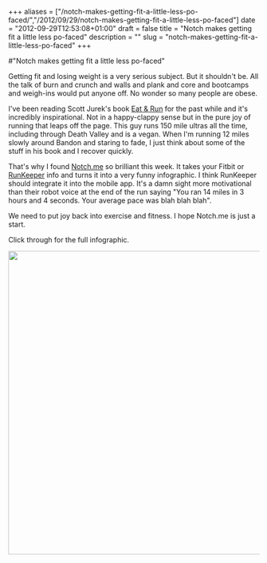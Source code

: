 +++
aliases = ["/notch-makes-getting-fit-a-little-less-po-faced/","/2012/09/29/notch-makes-getting-fit-a-little-less-po-faced"]
date = "2012-09-29T12:53:08+01:00"
draft = false
title = "Notch makes getting fit a little less po-faced"
description = ""
slug = "notch-makes-getting-fit-a-little-less-po-faced"
+++

#"Notch makes getting fit a little less po-faced"

Getting fit and losing weight is a very serious subject. But it shouldn't be. All the talk of burn and crunch and walls and plank and core and bootcamps and weigh-ins would put anyone off. No wonder so many people are obese.

I've been reading Scott Jurek's book <a href="http://www.amazon.co.uk/Eat-Run-Ultramarathon-Greatness-ebook/dp/B005OCHOZS">Eat &amp; Run</a> for the past while and it's incredibly inspirational. Not in a happy-clappy sense but in the pure joy of running that leaps off the page. This guy runs 150 mile ultras all the time, including through Death Valley and is a vegan. When I'm running 12 miles slowly around Bandon and staring to fade, I just think about some of the stuff in his book and I recover quickly.

That's why I found <a href="http://notch.me">Notch.me</a> so brilliant this week. It takes your Fitbit or <a href="http://www.runkeeper.com">RunKeeper</a> info and turns it into a very funny infographic. I think RunKeeper should integrate it into the mobile app. It's a damn sight more motivational than their robot voice at the end of the run saying "You ran 14 miles in 3 hours and 4 seconds. Your average pace was blah blah blah".

We need to put joy back into exercise and fitness. I hope Notch.me is just a start.

Click through for the full infographic.

<a href="http://notch.me/p/6IPf4vIdXXlbalH0KYeqRc?kme=share-url-clicked&amp;km_share-type=facebook-status"><img class="alignnone size-full wp-image-863" title="Notch3.me" src="https://d2j17b10ywb1i7.cloudfront.net/wp-content/uploads/2012/09/Notch3.me_.jpg" alt="" width="833" height="609" /></a>